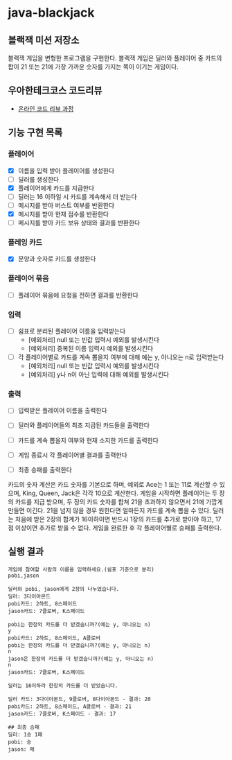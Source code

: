 # java-blackjack

## 블랙잭 미션 저장소
블랙잭 게임을 변형한 프로그램을 구현한다. 블랙잭 게임은 딜러와 플레이어 중 카드의 합이 21 또는 21에 가장 가까운 숫자를 가지는 쪽이 이기는 게임이다.

## 우아한테크코스 코드리뷰

- [온라인 코드 리뷰 과정](https://github.com/woowacourse/woowacourse-docs/blob/master/maincourse/README.md)


## 기능 구현 목록

### 플레이어
- [x] 이름을 입력 받아 플레이어를 생성한다
- [ ] 딜러를 생성한다
- [x] 플레이어에게 카드를 지급한다
- [ ] 딜러는 16 이하일 시 카드를 계속해서 더 받는다
- [ ] 메시지를 받아 버스트 여부를 반환한다
- [x] 메시지를 받아 현재 점수를 반환한다
- [ ] 메시지를 받아 카드 보유 상태와 결과를 반환한다

### 플레잉 카드
- [x] 문양과 숫자로 카드를 생성한다

### 플레이어 묶음
- [ ] 플레이어 묶음에 요청을 전하면 결과를 반환한다

### 입력
- [ ] 쉼표로 분리된 플레이어 이름을 입력받는다
    - [예외처리] null 또는 빈값 입력시 예외를 발생시킨다
    - [예외처리] 중복된 이름 입력시 예외를 발생시킨다
- [ ] 각 플레이어별로 카드를 계속 뽑을지 여부에 대해 예는 y, 아니오는 n로 입력받는다
    - [예외처리] null 또는 빈값 입력시 예외를 발생시킨다
    - [예외처리] y나 n이 아닌 입력에 대해 예외를 발생시킨다

### 출력
- [ ] 입력받은 플레이어 이름을 출력한다
- [ ] 딜러와 플레이어들의 최초 지급된 카드들을 출력한다
- [ ] 카드를 계속 뽑을지 여부와 현재 소지한 카드를 출력한다
- [ ] 게임 종료시 각 플레이어별 결과를 출력한다
- [ ] 최종 승패를 출력한다


카드의 숫자 계산은 카드 숫자를 기본으로 하며, 예외로 Ace는 1 또는 11로 계산할 수 있으며, King, Queen, Jack은 각각 10으로 계산한다.
게임을 시작하면 플레이어는 두 장의 카드를 지급 받으며, 두 장의 카드 숫자를 합쳐 21을 초과하지 않으면서 21에 가깝게 만들면 이긴다. 21을 넘지 않을 경우 원한다면 얼마든지 카드를 계속 뽑을 수 있다.
딜러는 처음에 받은 2장의 합계가 16이하이면 반드시 1장의 카드를 추가로 받아야 하고, 17점 이상이면 추가로 받을 수 없다.
게임을 완료한 후 각 플레이어별로 승패를 출력한다.

## 실행 결과

```
게임에 참여할 사람의 이름을 입력하세요.(쉼표 기준으로 분리)
pobi,jason

딜러와 pobi, jason에게 2장의 나누었습니다.
딜러: 3다이아몬드
pobi카드: 2하트, 8스페이드
jason카드: 7클로버, K스페이드

pobi는 한장의 카드를 더 받겠습니까?(예는 y, 아니오는 n)
y
pobi카드: 2하트, 8스페이드, A클로버
pobi는 한장의 카드를 더 받겠습니까?(예는 y, 아니오는 n)
n
jason은 한장의 카드를 더 받겠습니까?(예는 y, 아니오는 n)
n
jason카드: 7클로버, K스페이드

딜러는 16이하라 한장의 카드를 더 받았습니다.

딜러 카드: 3다이아몬드, 9클로버, 8다이아몬드 - 결과: 20
pobi카드: 2하트, 8스페이드, A클로버 - 결과: 21
jason카드: 7클로버, K스페이드 - 결과: 17

## 최종 승패
딜러: 1승 1패
pobi: 승
jason: 패
```
